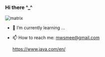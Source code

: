 ### Hi there ^_^





  ![matrix](https://user-images.githubusercontent.com/81412933/143332000-7e8dcb7c-ab1e-4029-bf07-d57bad670f79.gif)

- 🌱 I’m currently learning ...
- 📫 How to reach me: mwsmee@gmail.com

  https://www.java.com/en/
   <!--                              
**masoume-pasebani/masoume-pasebani** is a ✨ _special_ ✨ repository because its `README.md` (this file) appears on your GitHub profile.

Here are some ideas to get you started:

- 🔭 I’m currently working on ...
- 👯 I’m looking to collaborate on ...
- 🤔 I’m looking for help with ...
- 💬 Ask me about ...
- 😄 Pronouns: ...
- ⚡ Fun fact: ...
-->
